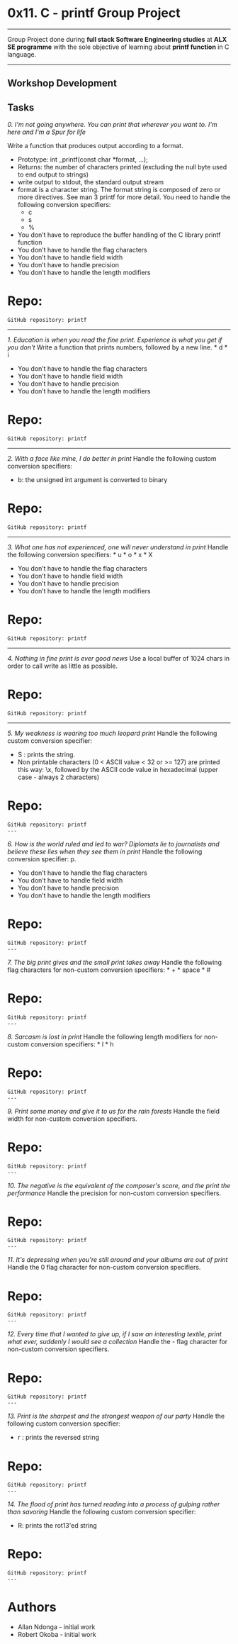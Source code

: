 # 0x11. C - printf Group Project
---
Group Project done during **full stack Software Engineering studies** at **ALX SE programme** with the sole objective of learning about **printf function** in C language.

---
Workshop Development
---
Tasks
---
_0. I'm not going anywhere. You can print that wherever you want to. I'm here and I'm a Spur for life_

Write a function that produces output according to a format.
* Prototype: int _printf(const char *format, ...);
* Returns: the number of characters printed (excluding the null byte used to end output to strings)
* write output to stdout, the standard output stream
* format is a character string. The format string is composed of zero or more directives. See man 3 printf for more detail. You need to handle the following conversion specifiers:
    * c
    * s
    * %
* You don’t have to reproduce the buffer handling of the C library printf function
* You don’t have to handle the flag characters
* You don’t have to handle field width
* You don’t have to handle precision
* You don’t have to handle the length modifiers

# Repo:
    GitHub repository: printf
---
_1. Education is when you read the fine print. Experience is what you get if you don't_
Write a function that prints numbers, followed by a new line.
      * d
      * i
* You don’t have to handle the flag characters
* You don’t have to handle field width
* You don’t have to handle precision
* You don’t have to handle the length modifiers
# Repo: 
    GitHub repository: printf
---
_2. With a face like mine, I do better in print_
Handle the following custom conversion specifiers:
* b: the unsigned int argument is converted to binary
# Repo: 
    GitHub repository: printf
---
_3. What one has not experienced, one will never understand in print_
Handle the following conversion specifiers:
      * u
      * o
      * x
      * X
 * You don’t have to handle the flag characters
 * You don’t have to handle field width
 * You don’t have to handle precision
 * You don’t have to handle the length modifiers
# Repo: 
    GitHub repository: printf
---
_4. Nothing in fine print is ever good news_
Use a local buffer of 1024 chars in order to call write as little as possible.
# Repo: 
    GitHub repository: printf
   ---
_5. My weakness is wearing too much leopard print_
Handle the following custom conversion specifier:
* S : prints the string.
* Non printable characters (0 < ASCII value < 32 or >= 127) are printed this way: \x, followed by the ASCII code value in hexadecimal (upper case - always 2 characters)
# Repo: 
    GitHub repository: printf
    ---
_6. How is the world ruled and led to war? Diplomats lie to journalists and believe these lies when they see them in print_
Handle the following conversion specifier: p.
* You don’t have to handle the flag characters
* You don’t have to handle field width
* You don’t have to handle precision
* You don’t have to handle the length modifiers
# Repo: 
    GitHub repository: printf
    ---
_7. The big print gives and the small print takes away_
Handle the following flag characters for non-custom conversion specifiers:
      * +
      * space
      * #
# Repo: 
    GitHub repository: printf
    ---
_8. Sarcasm is lost in print_
Handle the following length modifiers for non-custom conversion specifiers:
      * l
      * h
# Repo: 
    GitHub repository: printf
    ---
_9. Print some money and give it to us for the rain forests_
Handle the field width for non-custom conversion specifiers.
# Repo: 
    GitHub repository: printf
    ---
_10. The negative is the equivalent of the composer's score, and the print the performance_
Handle the precision for non-custom conversion specifiers.
# Repo: 
    GitHub repository: printf
    ---
_11. It's depressing when you're still around and your albums are out of print_
Handle the 0 flag character for non-custom conversion specifiers.
# Repo: 
    GitHub repository: printf
    ---
_12. Every time that I wanted to give up, if I saw an interesting textile, print what ever, suddenly I would see a collection_
Handle the - flag character for non-custom conversion specifiers.
# Repo: 
    GitHub repository: printf
    ---
_13. Print is the sharpest and the strongest weapon of our party_
Handle the following custom conversion specifier:
* r : prints the reversed string
# Repo: 
    GitHub repository: printf
    ---
_14. The flood of print has turned reading into a process of gulping rather than savoring_
Handle the following custom conversion specifier:
* R: prints the rot13'ed string
# Repo: 
    GitHub repository: printf
    ---
      
# Authors
* Allan Ndonga - initial work
* Robert Okoba - initial work
